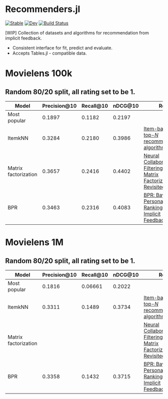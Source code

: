 # Recommenders.jl
[![Stable](https://img.shields.io/badge/docs-stable-blue.svg)](https://yng87.github.io/Recommenders.jl/stable)
[![Dev](https://img.shields.io/badge/docs-dev-blue.svg)](https://yng87.github.io/Recommenders.jl/dev)
[![Build Status](https://github.com/yng87/Recommenders.jl/workflows/CI/badge.svg)](https://github.com/yng87/Recommenders.jl/actions)

[WIP]
Collection of datasets and algorithms for recommendation from implicit feedback.

- Consistent interface for fit, predict and evaluate.
- Accepts Tables.jl - compatible data.

# Movielens 100k
## Random 80/20 split, all rating set to be 1.

| Model | Precision@10 | Recall@10 | nDCG@10 | Ref. |
|-------| -------------| ----------| ------- | ---- |
| Most popular | 0.1897 | 0.1182 | 0.2197 ||
| ItemkNN | 0.3284 | 0.2180 | 0.3986| [Item-based top-<i>N</i> recommendation algorithms](https://doi.org/10.1145/963770.963776) |
| Matrix factorization | 0.3657 | 0.2416 | 0.4402 | [Neural Collaborative Filtering vs. Matrix Factorization Revisited](http://arxiv.org/abs/2005.09683) |
| BPR | 0.3463 | 0.2316 | 0.4083 | [BPR: Bayesian Personalized Ranking from Implicit Feedback](http://arxiv.org/abs/1205.2618)


# Movielens 1M
## Random 80/20 split, all rating set to be 1.

| Model | Precision@10 | Recall@10 | nDCG@10 | Ref. |
|-------| -------------| ----------| ------- | ---- |
| Most popular | 0.1816 | 0.06661 | 0.2022 ||
| ItemkNN | 0.3311 | 0.1489 | 0.3734 | [Item-based top-<i>N</i> recommendation algorithms](https://doi.org/10.1145/963770.963776) |
| Matrix factorization | | | | [Neural Collaborative Filtering vs. Matrix Factorization Revisited](http://arxiv.org/abs/2005.09683) |
| BPR | 0.3358 | 0.1432 | 0.3715 | [BPR: Bayesian Personalized Ranking from Implicit Feedback](http://arxiv.org/abs/1205.2618)
